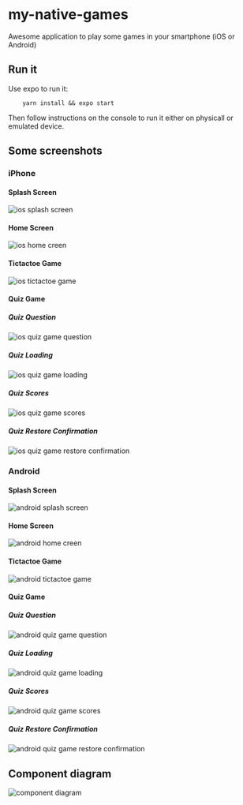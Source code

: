 # my-native-games

Awesome application to play some games in your smartphone (iOS or Android)

## Run it

Use expo to run it:

```
    yarn install && expo start
```

Then follow instructions on the console to run it either on physicall or emulated device.

## Some screenshots

### iPhone
#### Splash Screen
![ios splash screen](./img/iosSplashScreen.png "iOS Splash Screen")
#### Home Screen
![ios home creen](./img/androidHome.png "iOS Home Screen")
#### Tictactoe Game
![ios tictactoe game](./img/androidTictactoe.png "iOS Tictactoe Game")
#### Quiz Game
##### Quiz Question
![ios quiz game question](./img/androidQuizQuestion.png "iOS Quiz Game Question")
##### Quiz Loading
![ios quiz game loading](./img/androidQuizLoading.png "iOS Quiz Game Loading")
##### Quiz Scores
![ios quiz game scores](./img/androidQuizScores.png "iOS Quiz Game Scores")
##### Quiz Restore Confirmation
![ios quiz game restore confirmation](./img/androidQuizRestoreConfirmation.png "iOS Quiz Game Restore Confirmation")

### Android
#### Splash Screen
![android splash screen](./img/androidSplashScreen.png "Android Splash Screen")
#### Home Screen
![android home creen](./img/androidHome.png "Android Home Screen")
#### Tictactoe Game
![android tictactoe game](./img/androidTictactoe.png "Android Tictactoe Game")
#### Quiz Game
##### Quiz Question
![android quiz game question](./img/androidQuizQuestion.png "Android Quiz Game Question")
##### Quiz Loading
![android quiz game loading](./img/androidQuizLoading.png "Android Quiz Game Loading")
##### Quiz Scores
![android quiz game scores](./img/androidQuizScores.png "Android Quiz Game Scores")
##### Quiz Restore Confirmation
![android quiz game restore confirmation](./img/androidQuizRestoreConfirmation.png "Android Quiz Game Restore Confirmation")


## Component diagram

![component diagram](./img/componentDiagram.png "Component Diagram")
